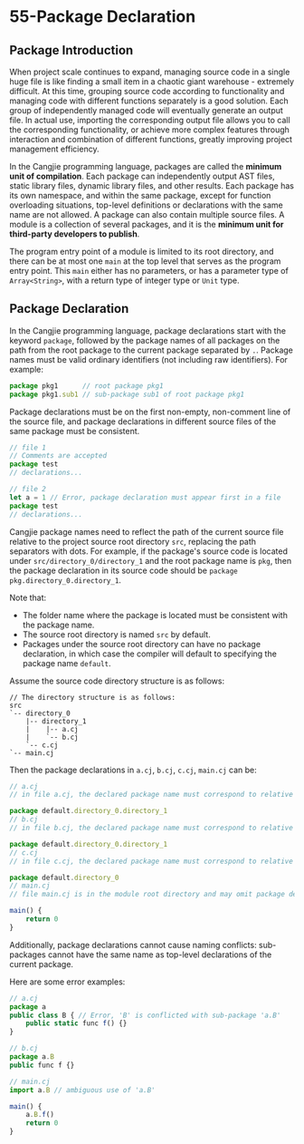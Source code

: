 # 55-Package Declaration

## Package Introduction

When project scale continues to expand, managing source code in a single huge file is like finding a small item in a chaotic giant warehouse - extremely difficult. At this time, grouping source code according to functionality and managing code with different functions separately is a good solution. Each group of independently managed code will eventually generate an output file. In actual use, importing the corresponding output file allows you to call the corresponding functionality, or achieve more complex features through interaction and combination of different functions, greatly improving project management efficiency.

In the Cangjie programming language, packages are called the **minimum unit of compilation**. Each package can independently output AST files, static library files, dynamic library files, and other results. Each package has its own namespace, and within the same package, except for function overloading situations, top-level definitions or declarations with the same name are not allowed. A package can also contain multiple source files. A module is a collection of several packages, and it is the **minimum unit for third-party developers to publish**.

The program entry point of a module is limited to its root directory, and there can be at most one `main` at the top level that serves as the program entry point. This `main` either has no parameters, or has a parameter type of `Array<String>`, with a return type of integer type or `Unit` type.

## Package Declaration

In the Cangjie programming language, package declarations start with the keyword `package`, followed by the package names of all packages on the path from the root package to the current package separated by `.`. Package names must be valid ordinary identifiers (not including raw identifiers). For example:

```typescript
package pkg1      // root package pkg1
package pkg1.sub1 // sub-package sub1 of root package pkg1
```

Package declarations must be on the first non-empty, non-comment line of the source file, and package declarations in different source files of the same package must be consistent.

```typescript
// file 1
// Comments are accepted
package test
// declarations...

// file 2
let a = 1 // Error, package declaration must appear first in a file
package test
// declarations...
```

Cangjie package names need to reflect the path of the current source file relative to the project source root directory `src`, replacing the path separators with dots. For example, if the package's source code is located under `src/directory_0/directory_1` and the root package name is `pkg`, then the package declaration in its source code should be `package pkg.directory_0.directory_1`.

Note that:

- The folder name where the package is located must be consistent with the package name.
- The source root directory is named `src` by default.
- Packages under the source root directory can have no package declaration, in which case the compiler will default to specifying the package name `default`.

Assume the source code directory structure is as follows:

```text
// The directory structure is as follows:
src
`-- directory_0
    |-- directory_1
    |    |-- a.cj
    |    `-- b.cj
    `-- c.cj
`-- main.cj
```

Then the package declarations in `a.cj`, `b.cj`, `c.cj`, `main.cj` can be:

```typescript
// a.cj
// in file a.cj, the declared package name must correspond to relative path directory_0/directory_1.

package default.directory_0.directory_1
// b.cj
// in file b.cj, the declared package name must correspond to relative path directory_0/directory_1.

package default.directory_0.directory_1
// c.cj
// in file c.cj, the declared package name must correspond to relative path directory_0.

package default.directory_0
// main.cj
// file main.cj is in the module root directory and may omit package declaration.

main() {
    return 0
}
```

Additionally, package declarations cannot cause naming conflicts: sub-packages cannot have the same name as top-level declarations of the current package.

Here are some error examples:

```typescript
// a.cj
package a
public class B { // Error, 'B' is conflicted with sub-package 'a.B'
    public static func f() {}
}

// b.cj
package a.B
public func f {}

// main.cj
import a.B // ambiguous use of 'a.B'

main() {
    a.B.f()
    return 0
}
```